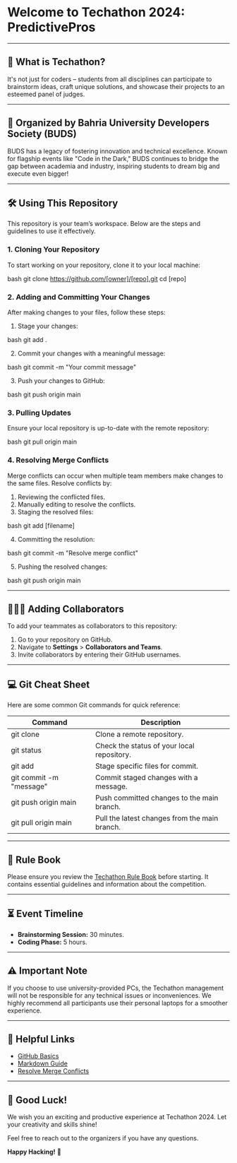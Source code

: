 # Welcome to Techathon 2024: PredictivePros

---

## 🌟 What is Techathon?

It's not just for coders – students from all disciplines can participate to brainstorm ideas, craft unique solutions, and showcase their projects to an esteemed panel of judges.

---

## 🤝 Organized by Bahria University Developers Society (BUDS)

BUDS has a legacy of fostering innovation and technical excellence. Known for flagship events like "Code in the Dark," BUDS continues to bridge the gap between academia and industry, inspiring students to dream big and execute even bigger!

---

## 🛠️ Using This Repository

This repository is your team’s workspace. Below are the steps and guidelines to use it effectively.

### 1. Cloning Your Repository

To start working on your repository, clone it to your local machine:

bash
git clone https://github.com/[owner]/[repo].git
cd [repo]

### 2. Adding and Committing Your Changes

After making changes to your files, follow these steps:

1. Stage your changes:

bash
git add .

2. Commit your changes with a meaningful message:

bash
git commit -m "Your commit message"

3. Push your changes to GitHub:

bash
git push origin main

### 3. Pulling Updates

Ensure your local repository is up-to-date with the remote repository:

bash
git pull origin main

### 4. Resolving Merge Conflicts

Merge conflicts can occur when multiple team members make changes to the same files. Resolve conflicts by:

1. Reviewing the conflicted files.
2. Manually editing to resolve the conflicts.
3. Staging the resolved files:

bash
git add [filename]

4. Committing the resolution:

bash
git commit -m "Resolve merge conflict"

5. Pushing the resolved changes:

bash
git push origin main

---

## 🧑‍🤝‍🧑 Adding Collaborators

To add your teammates as collaborators to this repository:

1. Go to your repository on GitHub.
2. Navigate to **Settings** > **Collaborators and Teams**.
3. Invite collaborators by entering their GitHub usernames.

---

## 💻 Git Cheat Sheet

Here are some common Git commands for quick reference:

| Command                 | Description                                   |
| ----------------------- | --------------------------------------------- |
| git clone <url>         | Clone a remote repository.                    |
| git status              | Check the status of your local repository.    |
| git add <file>          | Stage specific files for commit.              |
| git commit -m "message" | Commit staged changes with a message.         |
| git push origin main    | Push committed changes to the main branch.    |
| git pull origin main    | Pull the latest changes from the main branch. |

---

## 📘 Rule Book

Please ensure you review the [Techathon Rule Book](https://www.techathon.tech/RuleBook) before starting. It contains essential guidelines and information about the competition.

---

## ⏳ Event Timeline

- **Brainstorming Session:** 30 minutes.
- **Coding Phase:** 5 hours.

---

## ⚠️ Important Note

If you choose to use university-provided PCs, the Techathon management will not be responsible for any technical issues or inconveniences. We highly recommend all participants use their personal laptops for a smoother experience.

---

## 🔗 Helpful Links

- [GitHub Basics](https://docs.github.com/en/get-started/quickstart)
- [Markdown Guide](https://www.markdownguide.org/)
- [Resolve Merge Conflicts](https://docs.github.com/en/get-started/using-git/resolving-merge-conflicts)

---

## 🎉 Good Luck!

We wish you an exciting and productive experience at Techathon 2024. Let your creativity and skills shine!

Feel free to reach out to the organizers if you have any questions.

**Happy Hacking!** 🚀
